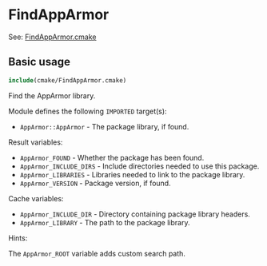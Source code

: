 # FindAppArmor

See: [FindAppArmor.cmake](https://github.com/petk/php-build-system/blob/master/cmake/cmake/modules/FindAppArmor.cmake)

## Basic usage

```cmake
include(cmake/FindAppArmor.cmake)
```

Find the AppArmor library.

Module defines the following `IMPORTED` target(s):

* `AppArmor::AppArmor` - The package library, if found.

Result variables:

* `AppArmor_FOUND` - Whether the package has been found.
* `AppArmor_INCLUDE_DIRS` - Include directories needed to use this package.
* `AppArmor_LIBRARIES` - Libraries needed to link to the package library.
* `AppArmor_VERSION` - Package version, if found.

Cache variables:

* `AppArmor_INCLUDE_DIR` - Directory containing package library headers.
* `AppArmor_LIBRARY` - The path to the package library.

Hints:

The `AppArmor_ROOT` variable adds custom search path.
